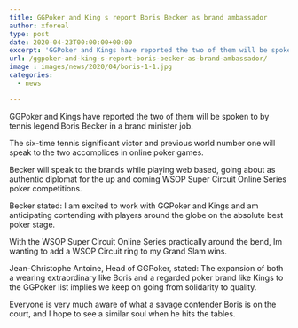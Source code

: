```yaml
---
title: GGPoker and King s report Boris Becker as brand ambassador
author: xforeal 
type: post
date: 2020-04-23T00:00:00+00:00
excerpt: 'GGPoker and Kings have reported the two of them will be spoken to by tennis legend Boris Becker in a brand minister role '
url: /ggpoker-and-king-s-report-boris-becker-as-brand-ambassador/
image : images/news/2020/04/boris-1-1.jpg
categories:
  - news

---
```

GGPoker and Kings have reported the two of them will be spoken to by tennis legend Boris Becker in a brand minister job. 

The six-time tennis significant victor and previous world number one will speak to the two accomplices in online poker games. 

Becker will speak to the brands while playing web based, going about as authentic diplomat for the up and coming WSOP Super Circuit Online Series poker competitions. 

Becker stated: I am excited to work with GGPoker and Kings and am anticipating contending with players around the globe on the absolute best poker stage. 

With the WSOP Super Circuit Online Series practically around the bend, Im wanting to add a WSOP Circuit ring to my Grand Slam wins. 

Jean-Christophe Antoine, Head of GGPoker, stated: The expansion of both a wearing extraordinary like Boris and a regarded poker brand like Kings to the GGPoker list implies we keep on going from solidarity to quality. 

Everyone is very much aware of what a savage contender Boris is on the court, and I hope to see a similar soul when he hits the tables.
